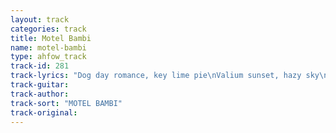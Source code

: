 ```yaml
---
layout: track
categories: track
title: Motel Bambi
name: motel-bambi
type: ahfow_track
track-id: 281
track-lyrics: "Dog day romance, key lime pie\nValium sunset, hazy sky\nMotel bambi\nWhere has all the sunshine gone?\n \nMystic rattlers, 8 eyed spy\nHong kong garden, spanish fly\nMotel Bambi\nWhere has all the sunshine gone?\n \nWe don't belong here\nWe can't compete\nWe don't belong, anymore\n \nI like flowers, I like sex\nCover all the mirrors\nI think I'm gonna cry\nIt's Tuesday morning\nWhere have all the good times gone?\n \nTaxi drivers, yellow hands\nCosmic dancers, on golden sands\nMotel Bambi\nTell me where the good times have gone\n \nWe don't belong\nWe can't complete\nWe don't belong, anymore"
track-guitar: 
track-author: 
track-sort: "MOTEL BAMBI"
track-original: 
---
```

